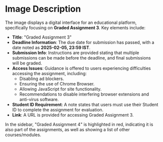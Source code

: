 # Image Description

The image displays a digital interface for an educational platform, specifically focusing on **Graded Assignment 3**. Key elements include:

- **Title**: "Graded Assignment 3"
- **Deadline Information**: The due date for submission has passed, with a date noted as **2025-02-05, 23:59 IST**.
- **Submission Info**: Instructions are provided stating that multiple submissions can be made before the deadline, and final submissions will be graded.
- **Access Issues**: Guidance is offered to users experiencing difficulties accessing the assignment, including:
  - Disabling ad blockers.
  - Ensuring the use of Chrome Browser.
  - Allowing JavaScript for site functionality.
  - Recommendations to disable interfering browser extensions and anti-virus software.
- **Student ID Requirement**: A note states that users must use their Student ID to complete the assignment for evaluation.
- **Link**: A URL is provided for accessing Graded Assignment 3.

In the sidebar, "Graded Assignment 4" is highlighted in red, indicating it is also part of the assignments, as well as showing a list of other courses/modules.